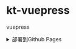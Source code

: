# kt-vuepress
vuepress

<details>
  <summary>部署到Github Pages</summary>

1. config.js里主要配置如下：
	
	```js
themeConfig: {
	  repo: 'likwotsing/kt-vuepress',
    docsDir: 'docs',
	  lastUpdated: '上次更新',
	  editLinks: true,
	  editLinkText: '在GitHub上编辑此页'
	}
	```
	
2. 根目录下添加`deploy.sh`文件

    ```sh
    #!/usr/bin/env sh
      
    # 确保脚本抛出遇到的错误
    set -e
    
    # 生成静态文件
    npm run docs:build
    
    # 进入生成的文件夹
    cd docs/.vuepress/dist
    
    # 如果是发布到自定义域名
    # echo 'www.example.com' > CNAME
    
    git init
    git add -A
    git commit -m 'deploy'
    
    # 如果发布到 https://<USERNAME>.github.io
    # git push -f git@github.com:<USERNAME>/<USERNAME>.github.io.git master
    
    # 如果发布到 https://<USERNAME>.github.io/<REPO>
    git push -f git@github.com:likwotsing/kt-vuepress.git master:gh-pages
    
    cd -
    ```

3. package.json里添加script

   ```js
   "deploy": "bash deploy.sh"
   ```

4. 在**git bash**里执行命令

   ```bash
   npm run deploy
   ```

5. 访问链接

   ```js
   https://likwotsing.github.io/kt-vuepress/
   ```

</details>



